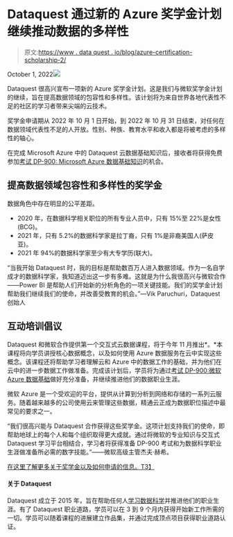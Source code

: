 # Dataquest 通过新的 Azure 奖学金计划继续推动数据的多样性

> 原文:[https://www . data quest . io/blog/azure-certification-scholarship-2/](https://www.dataquest.io/blog/azure-certification-scholarship-2/)

October 1, 2022![](../Images/72c3c72ff5769d0d3ace7e18711eea08.png)

Dataquest 很高兴宣布一项新的 Azure 奖学金计划。这是我们与微软奖学金计划的继续，旨在提高数据领域的包容性和多样性。该计划将为来自世界各地代表性不足的社区的学习者带来尖端的云技术。

奖学金申请期从 2022 年 10 月 1 日开始，到 2022 年 10 月 31 日结束，对任何在数据领域代表性不足的人开放。性别、种族、教育水平和收入都是将被考虑的多样性的轴心。

在完成 Microsoft Azure 中的 Dataquest 云数据基础知识后，接收者将获得免费参加[考试 DP-900: Microsoft Azure 数据基础知识](https://docs.microsoft.com/en-us/certifications/exams/dp-900)的机会。

## 提高数据领域包容性和多样性的奖学金

数据角色中存在明显的公平差距。

*   2020 年，在数据科学相关职位的所有专业人员中，只有 15%至 22%是女性(BCG)。
*   2021 年，只有 5.2%的数据科学家是拉丁裔，只有 1%是非裔美国人(萨皮亚)。
*   2021 年 94%的数据科学家至少有大专学历(联大)。

“当我开始 Dataquest 时，我的目标是帮助数百万人进入数据领域。作为一名自学成才的数据科学家，我知道迈出这一步有多难。这就是为什么我很高兴与微软合作——Power BI 是帮助人们开始新的分析角色的一项关键技能。我们的奖学金计划帮助我们继续我们的使命，并改善受教育的机会。”—Vik Paruchuri，Dataquest 创始人

## 互动培训倡议

Dataquest 和微软合作提供第一个交互式云数据课程，将于今年 11 月推出*。*本课程将向学员讲授核心数据概念，以及如何使用 Azure 数据服务在云中实现这些概念。该课程还将帮助学习者理解云和 Azure 中的数据工作的基础，并为他们在云中的进一步数据工作做准备。完成该计划后，学员将为通过[考试 DP-900:微软 Azure 数据基础](https://docs.microsoft.com/en-us/certifications/exams/dp-900)做好充分准备，并继续推进他们的数据职业生涯。

微软 Azure 是一个受欢迎的平台，提供从计算到分析到网络和存储的一系列云服务。随着越来越多的公司使用云来管理这些数据，精通云正成为数据职位描述中最常见的要求之一。

“我们很高兴能与 Dataquest 合作获得这些奖学金。这项计划支持我们的使命，即帮助地球上的每个人和每个组织取得更大成就。通过将微软的专业知识与交互式 Dataquest 学习平台相结合，学习者将获得准备 DP-900 考试和为数据科学职业生涯做准备所必需的数字技能。”——微软高级主管杰夫·赫希。

[在这里了解更多关于奖学金以及如何申请的信息。T3】](https://bit.ly/3BXyzyR)

#### 关于 Dataquest

Dataquest 成立于 2015 年，旨在帮助任何人[学习数据科学](https://www.dataquest.io)并推进他们的职业生涯。有了 Dataquest 职业道路，学员可以在 3 到 9 个月内获得开始新工作所需的一切。学员可以随着课程的进展建立作品集，并通过完成顶点项目获得职业道路认证。